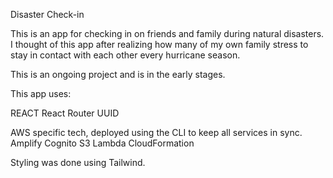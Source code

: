 Disaster Check-in

This is an app for checking in on friends and family during natural disasters. I thought of this app after realizing how many of my own family stress to stay in contact with each other every hurricane season.

This is an ongoing project and is in the early stages.

This app uses: 

REACT
React Router
UUID

AWS specific tech, deployed using the CLI to keep all services in sync.
Amplify
Cognito
S3
Lambda
CloudFormation

Styling was done using Tailwind.
